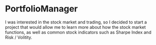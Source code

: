 # PortfolioManager

I was interested in the stock market and trading, so I decided to start a project that would allow me
to learn more about how the stock market functions, as well as common stock indicators such as Sharpe Index and
Risk / Volitity.
